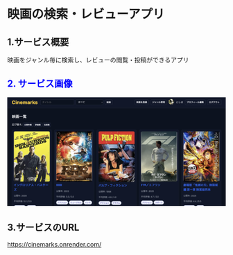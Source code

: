 # 映画の検索・レビューアプリ

## 1.サービス概要
映画をジャンル毎に検索し、レビューの閲覧・投稿ができるアプリ

<h2 style="color: blue;">2. サービス画像</h2>

![サービス画面](https://raw.githubusercontent.com/toshikiiii/movie_review/refs/heads/main/%E3%82%B9%E3%82%AF%E3%83%AA%E3%83%BC%E3%83%B3%E3%82%B7%E3%83%A7%E3%83%83%E3%83%88%202025-09-08%2020.06.42.png)

## 3.サービスのURL
https://cinemarks.onrender.com/
